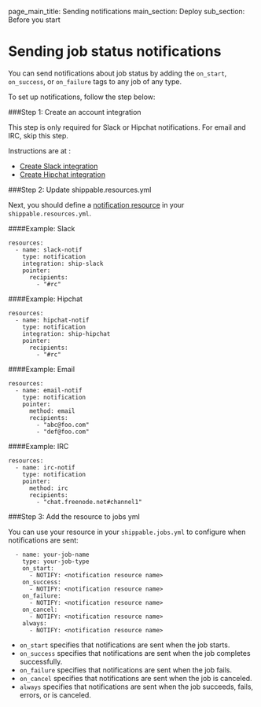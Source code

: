 page_main_title: Sending notifications
main_section: Deploy
sub_section: Before you start

# Sending job status notifications

You can send notifications about job status by adding the `on_start`, `on_success`, or `on_failure` tags to any job of any type.

To set up notifications, follow the step below:

###Step 1: Create an account integration

This step is only required for Slack or Hipchat notifications. For email and IRC, skip this step.

Instructions are at :

- [Create Slack integration](/platform/int-slack/)
- [Create Hipchat integration](/platform/int-hipchat/)


###Step 2: Update shippable.resources.yml

Next, you should define a [notification resource](/platform/resource-notification/) in your `shippable.resources.yml`.


####Example: Slack

```
resources:
  - name: slack-notif
    type: notification
    integration: ship-slack
    pointer:
      recipients:
        - "#rc"
```

####Example: Hipchat

```
resources:
  - name: hipchat-notif
    type: notification
    integration: ship-hipchat
    pointer:
      recipients:
        - "#rc"
```

####Example: Email

```
resources:
  - name: email-notif
    type: notification
    pointer:
      method: email
      recipients:
        - "abc@foo.com"
        - "def@foo.com"
```

####Example: IRC

```
resources:
  - name: irc-notif
    type: notification
    pointer:          
      method: irc
      recipients:
        - "chat.freenode.net#channel1"
```

###Step 3: Add the resource to jobs yml

You can use your resource in your `shippable.jobs.yml` to configure when notifications are sent:

```
  - name: your-job-name
    type: your-job-type
    on_start:
      - NOTIFY: <notification resource name>
    on_success:
      - NOTIFY: <notification resource name>
    on_failure:
      - NOTIFY: <notification resource name>
    on_cancel:
      - NOTIFY: <notification resource name>
    always:
      - NOTIFY: <notification resource name>
```

* `on_start` specifies that notifications are sent when the job starts.
* `on_success` specifies that notifications are sent when the job completes successfully.
* `on_failure` specifies that notifications are sent when the job fails.
* `on_cancel` specifies that notifications are sent when the job is canceled.
* `always` specifies that notifications are sent when the job succeeds, fails, errors, or is canceled.

